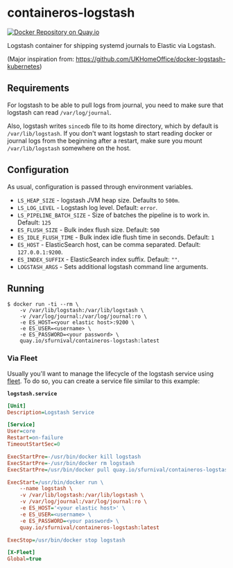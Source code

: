 # containeros-logstash

[![Docker Repository on Quay.io](https://quay.io/repository/sfurnival/containeros-logstash/status "Docker Repository on Quay.io")](https://quay.io/repository/sfurnival/containeros-logstash)

Logstash container for shipping systemd journals to Elastic via Logstash.

(Major inspiration from: https://github.com/UKHomeOffice/docker-logstash-kubernetes)

## Requirements

For logstash to be able to pull logs from journal, you need to make sure that
logstash can read `/var/log/journal`.

Also, logstash writes `sincedb` file to its home directory, which by default is
`/var/lib/logstash`. If you don't want logstash to start reading docker or
journal logs from the beginning after a restart, make sure you mount
`/var/lib/logstash` somewhere on the host.

## Configuration

As usual, configuration is passed through environment variables.

- `LS_HEAP_SIZE` - logstash JVM heap size. Defaults to `500m`.
- `LS_LOG_LEVEL` - Logstash log level. Default: `error`.
- `LS_PIPELINE_BATCH_SIZE` - Size of batches the pipeline is to work in. Default: `125`
- `ES_FLUSH_SIZE` - Bulk index flush size. Default: `500`
- `ES_IDLE_FLUSH_TIME` - Bulk index idle flush time in seconds. Default: `1`
- `ES_HOST` - ElasticSearch host, can be comma separated. Default: `127.0.0.1:9200`.
- `ES_INDEX_SUFFIX` - ElasticSearch index suffix. Default: `""`.
- `LOGSTASH_ARGS` - Sets additional logstash command line arguments.


## Running

```
$ docker run -ti --rm \
    -v /var/lib/logstash:/var/lib/logstash \
    -v /var/log/journal:/var/log/journal:ro \
    -e ES_HOST=<your elastic host>:9200 \
    -e ES_USER=<username> \
    -e ES_PASSWORD=<your password> \
    quay.io/sfurnival/containeros-logstash:latest
```

### Via Fleet

Usually you'll want to manage the lifecycle of the logstash service using
[fleet](https://github.com/coreos/fleet). To do so, you can create a service
file similar to this example:

**`logstash.service`**

``` ini
[Unit]
Description=Logstash Service

[Service]
User=core
Restart=on-failure
TimeoutStartSec=0

ExecStartPre=-/usr/bin/docker kill logstash
ExecStartPre=-/usr/bin/docker rm logstash
ExecStartPre=/usr/bin/docker pull quay.io/sfurnival/containeros-logstash:latest

ExecStart=/usr/bin/docker run \
    --name logstash \
    -v /var/lib/logstash:/var/lib/logstash \
    -v /var/log/journal:/var/log/journal:ro \
    -e ES_HOST='<your elastic host>' \
    -e ES_USER=<username> \
    -e ES_PASSWORD=<your password> \
    quay.io/sfurnival/containeros-logstash:latest

ExecStop=/usr/bin/docker stop logstash

[X-Fleet]
Global=true
```